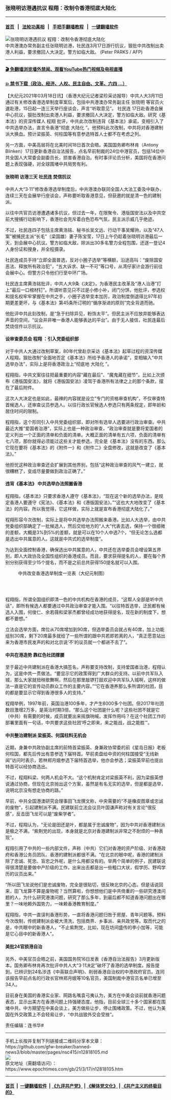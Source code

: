 ### 张晓明访港遇抗议 程翔：改制令香港彻底大陆化
------------------------

#### [首页](https://github.com/gfw-breaker/banned-news3/blob/master/README.md) &nbsp;&nbsp;|&nbsp;&nbsp; [法轮功真相](https://github.com/begood0513/basic/blob/master/README.md)  &nbsp;&nbsp;|&nbsp;&nbsp; [手把手翻墙教程](https://github.com/gfw-breaker/guides/wiki)  &nbsp;&nbsp;|&nbsp;&nbsp; [一键翻墙软件](https://github.com/gfw-breaker/nogfw/blob/master/README.md)  



<div><img alt="张晓明访港遇抗议 程翔：改制令香港彻底大陆化" class="attachment-djy_600_400 size-djy_600_400 wp-post-image" src="https://i.epochtimes.com/assets/uploads/2021/03/000_9666NH-600x400.jpg"/>
<div class="caption">
 中共港澳办常务副主任张晓明访港，社民连3月17日游行抗议，狠批中共改制出卖港人利益，要求撤回人大决定。警方如临大敌。 (Peter PARKS / AFP)
</div></div><hr/>

#### [ 🎬  免翻墙浏览墙外禁闻、观看YouTube热门视频及电视直播](https://github.com/gfw-breaker/HelloWorld)

#### [ 💥  禁书下载（政治、经济、人权、民主自由、文革、六四 ...）](https://github.com/gfw-breaker/books/blob/master/README.md)

<div><p>
 【大纪元2021年03月18日讯】（香港大纪元记者梁珍采访报导）中共人大3月11日通过有关修改香港选举制度草案后，包括中共港澳办常务副主任
 <ok href="https://www.epochtimes.com/gb/tag/%E5%BC%A0%E6%99%93%E6%98%8E.html">
  张晓明
 </ok>
 等官员火速赴港，15日起一连三天举行座谈会，声言“听取意见”。
 <ok href="https://www.epochtimes.com/gb/tag/%E7%A4%BE%E6%B0%91%E8%BF%9E.html">
  社民连
 </ok>
 17日赴香港会展中心抗议，狠批改制出卖港人利益，要求撤回人大决定，警方如临大敌。研究《基本法》的资深传媒人
 <ok href="https://www.epochtimes.com/gb/tag/%E7%A8%8B%E7%BF%94.html">
  程翔
 </ok>
 批评，中共此次改制违背《基本法》承诺，变相引入了中共选举办法，直言令香港“彻底
 <ok href="https://www.epochtimes.com/gb/tag/%E5%A4%A7%E9%99%86%E5%8C%96.html">
  大陆化
 </ok>
 ”。他预料此次改制，中共将对香港建制派大换血。预计梁振英、何柱国等有意参选特首人士都不在考虑之列。
</p>
<p>
 另一方面，中美高层将在北美时间18日首次会晤。美国国务卿布林肯（Antony Blinken）17日更新香港自治法报告，点名早前制裁的24位中港官员，包括14位中共全国人大常委会副委员长，损害香港自治。有时事评论员分析，美国将在香港问题上表现强硬，对全球围堵中共局势有利。
</p>
<h4>
 <ok href="https://www.epochtimes.com/gb/tag/%E5%BC%A0%E6%99%93%E6%98%8E.html">
  张晓明
 </ok>
 访港三天
 <ok href="https://www.epochtimes.com/gb/tag/%E7%A4%BE%E6%B0%91%E8%BF%9E.html">
  社民连
 </ok>
 焚信抗议
</h4>
<p>
 中共人大“3·11”修改香港选举制度后，中共港澳办联同全国人大法工委及中联办，连续三天在会展举行座谈会，声称要听取香港意见，但获邀的就是清一色的建制派。
</p>
<p>
 以往中共官员访港遭遇诸多抗议，但过去一年，在限聚令、港版国安法以及中共空前大搜捕行动影响下，香港社会充斥着白色恐布气氛，民主派示威几乎绝迹。
</p>
<p>
 不过，社民连四子包括主席黄浩铭、秘书长吴文远、行动干事吴耀驹，以及“47人案”被捕民主派“长毛”（梁国雄）妻子陈宝莹，17日上午仍趁着张晓明访港最后一天，到会展中心抗议。警方如临大敌，除派出30多名警力全程包围，还逐一登记4人身份证和搜身，并全程摄录。
</p>
<p>
 社民连成员手持“立即全面普选，反对小圈子选举”等横额，沿途高叫：“废除国安恶法、释放所有政治犯”，“五大诉求、缺一不可”等口号，从湾仔家计会游行前往会展中心。但警方只令他们行至中环广场。
</p>
<p>
 社民连主席黄浩铭批评，中共人大9条《决定》，为香港民主改革及“港人治港”打上“最后一口棺材钉”。所谓听意见只不过是小修小补，闭门分饼。他批评，参选权和提名权牢牢掌握在中共之手，小圈子选举变本加厉，政治制度倒退得比97年初期更差更坏，与《基本法》第45条所订明的“循序渐进的原则”完全背道而驰。
</p>
<p>
 他批评中共此刻改制，是“急于扫除异见，粉饰太平”。但民主派不应放弃能够表达声音的空间，“议会并非唯一香港人能够表达的平台”。由于无人接信，社民连最后焚烧信件以示抗议。
</p>
<h4>
 设审查委员会
 <ok href="https://www.epochtimes.com/gb/tag/%E7%A8%8B%E7%BF%94.html">
  程翔
 </ok>
 ：引入党委组织部
</h4>
<p>
 对于中共人大通过改制草案，80年代曾赴京采访《基本法》起草过程的资深传媒人程翔，狠批改制“全面地否定《基本法》所给予香港人的承诺”，变相输入“中共选举办法”，实际上是将香港政治上“彻底地
 <ok href="https://www.epochtimes.com/gb/tag/%E5%A4%A7%E9%99%86%E5%8C%96.html">
  大陆化
 </ok>
 ”。
</p>
<p>
 程翔指，中共文案往往把最重要的内容“藏在最后”、“魔鬼藏在细节”。比如上次颁布《港版国安法》，就将《港版国安法》凌驾于香港所有法律之上的那个条款，摆在了最后附件。
</p>
<p>
 这次人大决定也是如此，最辣的内容就是设立“专门的资格审查机构”，不仅审查特首候选人，还审查议员参选人。以往行政长官候选人参选只有两条规定，即年龄和居住时间的限制。
</p>
<p>
 程翔指，这个形同引入中共党委组织部，即对所有选举人选要进行政治审查。中共最近大推“爱国者治港”，实际上也是一种政治审查，“政治审查就是要将爱国者的定义列出一个正面的清单和负面的清单。大概正面的清单有五六项，负面的清单有七八项，那你就得必须能过这些关才能参选，完全是《基本法》没有的东西。那么它现在要将《基本法》的《附件一》和《附件二》全盘修改，这就是改变了《基本法》。”
</p>
<p>
 他担忧这种政治审查还会扩展到其他界别，包括“这种政治审查的风气一建立，就很糟糕了，变成尽量要做到政治正确了。”
</p>
<h4>
 违背《基本法》 中共选举办法照搬香港
</h4>
<p>
 程翔指，《基本法》只要求香港人遵守《基本法》，“现在这个新的选举办法，是规定香港人要遵守《宪法》、《基本法》和《港版国安法》。”“这也大大地改变了《基本法》的内容。所以我觉得，它这样做，实际上就是宣布香港彻底大陆化了。”
</p>
<p>
 程翔形容今次改制，实际上是将中共选举办法照搬来香港。比如人大选举，由中共党委组织部确定了一批候选人，然后交给地方的“人大”代表去选，保持一个很细微的差额，大概是3%到5%的差额，就是可以在10个人中选7个，“但无论怎么选都是选出中共属意的人。这就是中共式的选举制度”。
</p>
<p>
 为达到全面控制香港，确保选出中共属意的人，中共还在选举委员会增设第五界别，即人大政协及全国性组织的香港成员。而且，要求获得提名的人，要在每个界别分别获得至少15个提名，而不是之前总共获得150提名就可以入围。
</p>
<figure class="wp-caption aligncenter" id="attachment_12818107" style="width: 600px">
 <ok href="https://i.epochtimes.com/assets/uploads/2021/03/6eb64aa14e7230108587e73a318f85c7-e1616010840314.jpg">
  <img alt="" class="size-large wp-image-12818107" src="https://i.epochtimes.com/assets/uploads/2021/03/6eb64aa14e7230108587e73a318f85c7-600x574.jpg"/>
 </ok>
 <br/><figcaption class="wp-caption-text">
  中共改变香港选举制度一览表（大纪元制图）
 </figcaption><br/>
</figure><br/>
<p>
 程翔指，所谓全国组织即清一色的中共机构在香港的成员，“这帮人全部是听中共话”，即所有候选人都要通过中共政治审查才能入围。“以往特首选举，泛民都有候选人入围，何俊仁、余若薇和梁家杰都曾经成功地获得提名，现在新的制度下，想都不要想。”
</p>
<p>
 立法会选举方面，席位从70席增加到90席，但选举委员会就占有40席，加上功能组别30席，剩下20席最多就给了一些所谓的跟中共若即若离的人，“真正愿意站出来为香港市民发声的和对北京说‘不’的议员就一个都进不去了”。
</p>
<h4>
 中共在港造势 靠红色社团撑腰
</h4>
<p>
 至于最近中共建制派在香港大搞签名，声称要支持改制，支持爱国者治港，程翔认为，这是中共一贯做法。“要显示它的政策得到广大群众的支持。以前中共军队入城，那么大家就扭秧歌舞啊，然后在那里敲锣打鼓欢迎中共军队入城啊，这样的做法一直是它的宣传动员群众工作的主要内容。”“它在香港养那么多所谓的社团，目的都是要显示它得到香港很多人的支持。”
</p>
<p>
 程翔举例，1997年前，英国治港100多年，才产生8000多个社团。但2017年社团数目激增2万多，是英治时期3倍，“那么这个社团是什么呢？这些社团不就是它（中共）有需要的时候，成员就要出来摇旗呐喊，发挥作用吗？在这个社团工作的部署里面有一句话，中共要求这些社团‘呼之即来，来之能战，战之能胜’”。
</p>
<h4>
 中共整治建制派 梁振英、何国柱料无机会
</h4>
<p>
 近期，身兼中共政协副主席的前特首梁振英、身兼政协常委的前《星岛日报》老板何柱国，都先后传出有意参选下届特首。早前卖盘给中资的何柱国接受“无线新闻”访问时表示，若林郑月娥参选下届特首选举，他亦会参选；梁振英早前也提出特首可以经协商选出。
</p>
<p>
 不过，程翔料梁、何两人机会不大。“这个机制肯定对梁振英不利，因为梁振英想说通过协商，但现在北京抛出这个方案，虽然是有名无实的选举，但是都是选举，说明北京没有想走协商的路。”
</p>
<p>
 早前，中共全国港澳研究会理事田飞龙撰文称，中央需要的“不是橡皮图章或忠诚的废物”，引起建制派不满。民建联前立法会议员叶国谦声称对有关言论“很反感”，反击田飞龙可以是“废柴学者”。
</p>
<p>
 不过，程翔认为，“无论是田还是叶，都是属于忠诚废物”，因为中共对香港建制派是极之不满，“紫荆党的出现，本身就是北京对香港建制派非常之不耐烦的一种表现”。
</p>
<p>
 程翔引用了中共的一些内部文件，声称（中共）它们对香港的资产阶级、对香港政府和香港公务员团队、香港的建制派都很不满。“在北京的眼中呢，香港的建制派除了忠诚、死忠、盲忠之外呢，是什么用都没有的。举两个简单的例子，民建联说得很清楚是要做中产阶级的工作，出来出去都是出一些粗口大状，假学历、野鸡学历的议员出来。”
</p>
<p>
 “所以田飞龙说他们是忠诚废物，完全是很贴切，很反映北京的心态。但是话说回来，田飞龙算不算是废物呢？当然算啦，你想想他们是中共倚重的一些研究港澳问题的人，为什么研究港澳问题，研究了那么多年，到最后都不知道香港问题出在哪里？一味地赖外国势力，一味赖香港教育制度。”
</p>
<p>
 程翔指，中共一直误判香港形势，一直将香港问题归咎于房屋、青年问题等。预料今次改制，传统建制派会被大清洗，包括商界、乡事派、亲共政党等。取而代之的是，中共眼中的新香港人，“不止紫荆党，比如，现在坊间盛传的李小加等，可能是它心目中的新香港人”。
</p>
<h4>
 美批24官损港自治
</h4>
<p>
 另外，中美官员会晤之前，美国国务院16日发表《香港自治法报告》3月更新版本。国务卿布林肯再次批评中共人大“3·11决定”破坏了香港的选举制度。报告提到，已辨识到24名涉违《中英联合声明》、削弱香港自治权的中港政府官员。连同该报告早前点名的行政长官林郑月娥等10名官员，美国制裁中港官员名单已增至34人。
</p>
<p>
 目前身在美国的香港实业家、网路名嘴袁弓夷认为，美方在中美会谈前就香港问题表态，显示出美方在香港问题上持强硬态度。他指，目前全球三十多个国家都在围堵中共，中方期望在中美会谈上，美方做些让步，停止围堵政策。不过，他认为美国在外交政策上不会轻易让步，“中共战狼外交会受挫”。
</p>
<p>
 责任编辑：连书华#
</p>
</div>
<hr/>
手机上长按并复制下列链接或二维码分享本文章：<br/>
https://github.com/gfw-breaker/banned-news3/blob/master/pages/nsc415/n12818105.md <br/>
<a href='https://github.com/gfw-breaker/banned-news3/blob/master/pages/nsc415/n12818105.md'><img src='https://github.com/gfw-breaker/banned-news3/blob/master/pages/nsc415/n12818105.md.png'/></a> <br/>
原文地址（需翻墙访问）：https://www.epochtimes.com/gb/21/3/17/n12818105.htm


------------------------
#### [首页](https://github.com/gfw-breaker/banned-news3/blob/master/README.md) &nbsp;|&nbsp; [一键翻墙软件](https://github.com/gfw-breaker/nogfw/blob/master/README.md) &nbsp;| [《九评共产党》](https://github.com/gfw-breaker/9ping.md/blob/master/README.md#九评之一评共产党是什么) | [《解体党文化》](https://github.com/gfw-breaker/jtdwh.md/blob/master/README.md) | [《共产主义的终极目的》](https://github.com/gfw-breaker/gczydzjmd.md/blob/master/README.md)


<img src='http://gfw-breaker.win/banned-news3/pages/nsc415/n12818105.md' width='0px' height='0px'/>